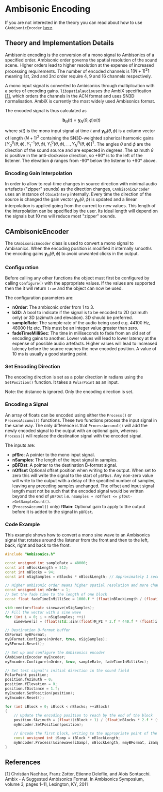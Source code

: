 # Ambisonic Encoding

If you are not interested in the theory you can read about how to use `CAmbisonicEncoder` [here](#cambisonicencoder).

## Theory and Implementation Details

Ambisonic encoding is the conversion of a mono signal to Ambisonics of a specified order.
Ambisonic order governs the spatial resolution of the sound scene.
Higher orders lead to higher resolution at the expense of increased processing requirements.
The number of encoded channels is $1(N + 1)^{2}1$ meaning 1st, 2nd and 3rd order require 4, 9 and 16 channels respectively.

A mono input signal is converted to Ambisonics through multiplication with a series of encoding gains.
`libspatialaudio`uses the AmbiX specification [[1]](#ref1), which orders the channels in the ACN format and uses SN3D normalisation.
AmbiX is currently the most widely used Ambisonics format.

The encoded signal is thus calculated as

```math
\textbf{b}_{N}(t) = \textbf{y}_{N}(\theta,\phi)s(t)
```

where $`s(t)`$ is the mono input signal at time $`t`$ and $`\textbf{y}_{N}(\theta,\phi)`$ is a column vector of length $`(N + 1)^{2}`$ containing the SN3D-weighted spherical harmonic gains $`[Y_{0}^{0}(\theta, \phi), Y_{1}^{-1}(\theta, \phi), Y_{1}^{0}(\theta, \phi),\ldots,Y_{N}^{N}(\theta, \phi)]^{\mathrm{T}}`$. The angles $`\theta`$ and $`\phi`$ are the direction of the sound source and are expected in degrees. The azimuth $`\theta`$ is positive in the anti-clockwise direction, so +90&deg; is to the left of the listener. The elevation $`\phi`$ ranges from -90&deg; below the listener to +90&deg; above.

### Encoding Gain Interpolation

In order to allow to real-time changes in source direction with minimal audio artefacts ("zipper" sounds) as the direction changes, `CAmbisonicEncoder` uses an instance of `CGainInterp` internally.
Every time the direction of the source is changed the gain vector $`\textbf{y}_{N}(\theta,\phi)`$ is updated and a linear interpolation is applied going from the current to new values.
This length of the interpolation can be specified by the user.
Its ideal length will depend on the signals but 10 ms will reduce most "zipper" sounds.

## CAmbisonicEncoder

The `CAmbisonicEncoder` class is used to convert a mono signal to Ambisonics. When the encoding position is modified it internally smooths the encoding gains $`\textbf{y}_{N}(\theta,\phi)`$ to avoid unwanted clicks in the output.

### Configuration

Before calling any other functions the object must first be configured by calling `Configure()` with the appropriate values. If the values are supported then the it will return `true` and the object can now be used.

The configuration parameters are:

- **nOrder**: The ambisonic order from 1 to 3.
- **b3D**: A bool to indicate if the signal is to be encoded to 2D (azimuth only) or 3D (azimuth and elevation). 3D should be preferred.
- **sampleRate**: The sample rate of the audio being used e.g. 44100 Hz, 48000 Hz etc. This must be an integer value greater than zero.
- **fadeTimeMilliSec**: The time in milliseconds to fade from an old set of encoding gains to another. Lower values will lead to lower latency at the expense of possible audio artefacts. Higher values will lead to increased latency before the source reaches the new encoded position. A value of 10 ms is usually a good starting point.

### Set Encoding Direction

The encoding direction is set as a polar direction in radians using the `SetPosition()` function. It takes a `PolarPoint` as an input.

Note: the distance is ignored. Only the encoding direction is set.

### Encoding a Signal

An array of floats can be encoded using either the `Process()` or `ProcessAccumul()` functions. These two functions process the input signal in the same way. The only difference is that `ProcessAccumul()` will add the newly encoded signal to the output with an optional gain, whereas `Process()` will replace the destination signal with the encoded signal.

The inputs are:

- **pfSrc**: A pointer to the mono input signal.
- **nSamples**: The length of the input signal in samples.
- **pBFDst**: A pointer to the destination B-format signal.
- **nOffset**   Optional offset position when writing to the output. When set to zero this will write the signal to the start of `pBFDst`. Any non-zero value will write to the output with a delay of the specified number of samples, leaving any preceding samples unchanged. The offset and input signal length must not be such that the encoded signal would be written beyond the end of `pBFDst` i.e. `nSamples + nOffset <= pfDst->GetSampleCount()`.
- (`ProcessAccumul()` only) **fGain**: Optional gain to apply to the output before it is added to the signal in `pBFDst`.

### Code Example

This example shows how to convert a mono sine wave to an Ambisonics signal that rotates around the listener from the front and then to the left, back, right and back to the front.

```c++
#include "Ambisonics.h"

const unsigned int sampleRate = 48000;
const int nBlockLength = 512;
const int nBlocks = 94;
const int nSigSamples = nBlocks * nBlockLength; // Approximately 1 second @ 48 kHz

// Higher ambisonic order means higher spatial resolution and more channels required
const unsigned int nOrder = 1;
// Set the fade time to the length of one block
const float fadeTimeInMilliSec = 1000.f * (float)nBlockLength / (float)sampleRate;

std::vector<float> sinewave(nSigSamples);
// Fill the vector with a sine wave
for (int i = 0; i < nSigSamples; ++i)
    sinewave[i] = (float)std::sin((float)M_PI * 2.f * 440.f * (float)i / (float)sampleRate);

// Destination B-format buffer
CBFormat myBFormat;
myBFormat.Configure(nOrder, true, nSigSamples);
myBFormat.Reset();

// Set up and configure the Ambisonics encoder
CAmbisonicEncoder myEncoder;
myEncoder.Configure(nOrder, true, sampleRate, fadeTimeInMilliSec);

// Set test signal's initial direction in the sound field
PolarPoint position;
position.fAzimuth = 0;
position.fElevation = 0;
position.fDistance = 1.f;
myEncoder.SetPosition(position);
myEncoder.Reset();

for (int iBlock = 0; iBlock < nBlocks; ++iBlock)
{
    // Update the encoding position to reach by the end of the block
    position.fAzimuth = (float)(iBlock + 1) / (float)nBlocks * 2.f * (float)M_PI;
    myEncoder.SetPosition(position);

    // Encode the first block, writing to the appropriate point of the destination buffer
    const unsigned int iSamp = iBlock * nBlockLength;
    myEncoder.Process(&sinewave[iSamp], nBlockLength, &myBFormat, iSamp);
}
```

## References

<a name="ref1">[1]</a> Christian Nachbar, Franz Zotter, Etienne Deleflie, and Alois Sontacchi. Ambix - A Suggested Ambisonics Format. In Ambisonics Symposium, volume 3, pages 1–11, Lexington, KY, 2011
